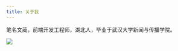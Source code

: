 ```yaml
---
title: 关于我
---
```


笔名文蔺，前端开发工程师，湖北人，毕业于武汉大学新闻与传播学院。

![](https://p1.ssl.qhimg.com/t01e88440b10da41210.png)

